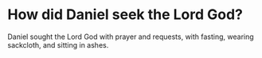 # How did Daniel seek the Lord God?

Daniel sought the Lord God with prayer and requests, with fasting, wearing sackcloth, and sitting in ashes.
